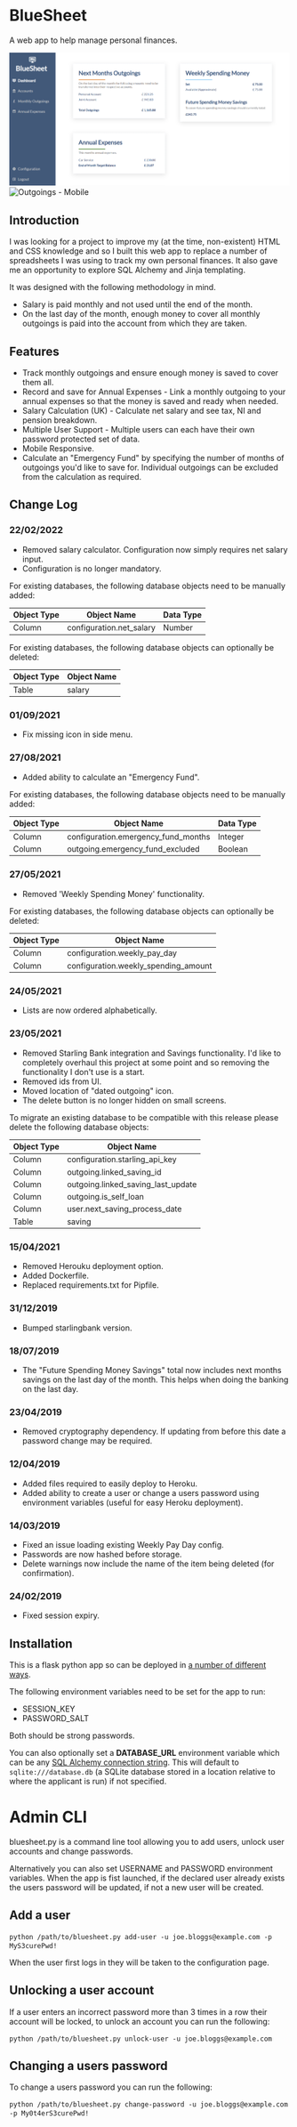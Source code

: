 # BlueSheet

A web app to help manage personal finances.

![Dashboard - Desktop](docs/dashboard-desktop.png)
![Outgoings - Mobile](docs/outgoings-mobile.png)

## Introduction

I was looking for a project to improve my (at the time, non-existent) HTML and CSS knowledge and so I built this web app to replace a number of spreadsheets I was using to track my own personal finances. It also gave me an opportunity to explore SQL Alchemy and Jinja templating.

It was designed with the following methodology in mind.

- Salary is paid monthly and not used until the end of the month.
- On the last day of the month, enough money to cover all monthly outgoings is paid into the account from which they are taken.

## Features

- Track monthly outgoings and ensure enough money is saved to cover them all.
- Record and save for Annual Expenses - Link a monthly outgoing to your annual expenses so that the money is saved and ready when needed.
- Salary Calculation (UK) - Calculate net salary and see tax, NI and pension breakdown.
- Multiple User Support - Multiple users can each have their own password protected set of data.
- Mobile Responsive.
- Calculate an "Emergency Fund" by specifying the number of months of outgoings you'd like to save for. Individual outgoings can be excluded from the calculation as required.

## Change Log

### 22/02/2022

- Removed salary calculator. Configuration now simply requires net salary input.
- Configuration is no longer mandatory.

For existing databases, the following database objects need to be manually added:

| Object Type | Object Name              | Data Type |
| ----------- | ------------------------ | --------- |
| Column      | configuration.net_salary | Number    |

For existing databases, the following database objects can optionally be deleted:

| Object Type | Object Name |
| ----------- | ----------- |
| Table       | salary      |

### 01/09/2021

- Fix missing icon in side menu.

### 27/08/2021

- Added ability to calculate an "Emergency Fund".

For existing databases, the following database objects need to be manually added:

| Object Type | Object Name                         | Data Type |
| ----------- | ----------------------------------- | --------- |
| Column      | configuration.emergency_fund_months | Integer   |
| Column      | outgoing.emergency_fund_excluded    | Boolean   |

### 27/05/2021

- Removed 'Weekly Spending Money' functionality.

For existing databases, the following database objects can optionally be deleted:

| Object Type | Object Name                          |
| ----------- | ------------------------------------ |
| Column      | configuration.weekly_pay_day         |
| Column      | configuration.weekly_spending_amount |

### 24/05/2021

- Lists are now ordered alphabetically.

### 23/05/2021

- Removed Starling Bank integration and Savings functionality. I'd like to completely overhaul this project at some point and so removing the functionality I don't use is a start.
- Removed ids from UI.
- Moved location of "dated outgoing" icon.
- The delete button is no longer hidden on small screens.

To migrate an existing database to be compatible with this release please delete the following database objects:

| Object Type | Object Name                        |
| ----------- | ---------------------------------- |
| Column      | configuration.starling_api_key     |
| Column      | outgoing.linked_saving_id          |
| Column      | outgoing.linked_saving_last_update |
| Column      | outgoing.is_self_loan              |
| Column      | user.next_saving_process_date      |
| Table       | saving                             |

### 15/04/2021

- Removed Herouku deployment option.
- Added Dockerfile.
- Replaced requirements.txt for Pipfile.

### 31/12/2019

- Bumped starlingbank version.

### 18/07/2019

- The "Future Spending Money Savings" total now includes next months savings on the last day of the month. This helps when doing the banking on the last day.

### 23/04/2019

- Removed cryptography dependency. If updating from before this date a password change may be required.

### 12/04/2019

- Added files required to easily deploy to Heroku.
- Added ability to create a user or change a users password using environment variables (useful for easy Heroku deployment).

### 14/03/2019

- Fixed an issue loading existing Weekly Pay Day config.
- Passwords are now hashed before storage.
- Delete warnings now include the name of the item being deleted (for confirmation).

### 24/02/2019

- Fixed session expiry.

## Installation

This is a flask python app so can be deployed in [a number of different ways](http://flask.pocoo.org/docs/1.0/deploying/).

The following environment variables need to be set for the app to run:

- SESSION_KEY
- PASSWORD_SALT

Both should be strong passwords.

You can also optionally set a **DATABASE_URL** environment variable which can be any [SQL Alchemy connection string](https://docs.sqlalchemy.org/en/13/core/engines.html). This will default to `sqlite:///database.db` (a SQLite database stored in a location relative to where the applicant is run) if not specified.

# Admin CLI

bluesheet.py is a command line tool allowing you to add users, unlock user accounts and change passwords.

Alternatively you can also set USERNAME and PASSWORD environment variables. When the app is fist launched, if the declared user already exists the users password will be updated, if not a new user will be created.

## Add a user

```shell
python /path/to/bluesheet.py add-user -u joe.bloggs@example.com -p MyS3curePwd!
```

When the user first logs in they will be taken to the configuration page.

## Unlocking a user account

If a user enters an incorrect password more than 3 times in a row their account will be locked, to unlock an account you can run the following:

```shell
python /path/to/bluesheet.py unlock-user -u joe.bloggs@example.com
```

## Changing a users password

To change a users password you can run the following:

```shell
python /path/to/bluesheet.py change-password -u joe.bloggs@example.com -p My0t4erS3curePwd!
```
